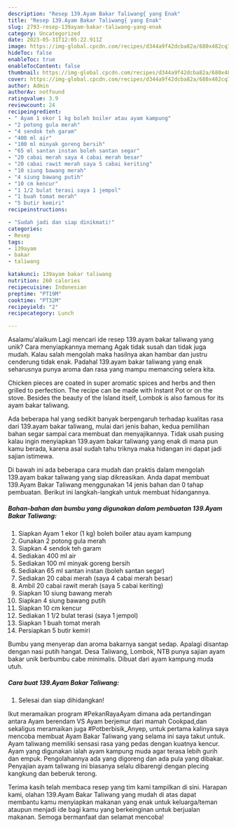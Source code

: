 ```yaml
---
description: "Resep 139.Ayam Bakar Taliwang{ yang Enak"
title: "Resep 139.Ayam Bakar Taliwang{ yang Enak"
slug: 2793-resep-139ayam-bakar-taliwang-yang-enak
category: Uncategorized
date: 2023-05-31T12:05:22.911Z
image: https://img-global.cpcdn.com/recipes/d344a9f42dcba82a/680x482cq70/139ayam-bakar-taliwang-foto-resep-utama.jpg
hideToc: false
enableToc: true
enableTocContent: false
thumbnail: https://img-global.cpcdn.com/recipes/d344a9f42dcba82a/680x482cq70/139ayam-bakar-taliwang-foto-resep-utama.jpg
cover: https://img-global.cpcdn.com/recipes/d344a9f42dcba82a/680x482cq70/139ayam-bakar-taliwang-foto-resep-utama.jpg
author: Admin
authorAv: notfound
ratingvalue: 3.9
reviewcount: 24
recipeingredient:
- " Ayam 1 ekor 1 kg boleh boiler atau ayam kampung"
- "2 potong gula merah"
- "4 sendok teh garam"
- "400 ml air"
- "100 ml minyak goreng bersih"
- "65 ml santan instan boleh santan segar"
- "20 cabai merah saya 4 cabai merah besar"
- "20 cabai rawit merah saya 5 cabai keriting"
- "10 siung bawang merah"
- "4 siung bawang putih"
- "10 cm kencur"
- "1 1/2 bulat terasi saya 1 jempol"
- "1 buah tomat merah"
- "5 butir kemiri"
recipeinstructions:

- "Sudah jadi dan siap dinikmati!"
categories:
- Resep
tags:
- 139ayam
- bakar
- taliwang

katakunci: 139ayam bakar taliwang 
nutrition: 260 calories
recipecuisine: Indonesian
preptime: "PT19M"
cooktime: "PT32M"
recipeyield: "2"
recipecategory: Lunch

---
```



Asalamu'alaikum Lagi mencari ide resep 139.ayam bakar taliwang yang unik? Cara menyiapkannya memang Agak tidak susah dan tidak juga mudah. Kalau salah mengolah maka hasilnya akan hambar dan justru cenderung tidak enak. Padahal 139.ayam bakar taliwang yang enak seharusnya punya aroma dan rasa yang mampu memancing selera kita.


Chicken pieces are coated in super aromatic spices and herbs and then grilled to perfection. The recipe can be made with Instant Pot or on the stove. Besides the beauty of the Island itself, Lombok is also famous for its ayam bakar taliwang.

Ada beberapa hal yang sedikit banyak berpengaruh terhadap kualitas rasa dari 139.ayam bakar taliwang, mulai dari jenis bahan, kedua pemilihan bahan segar sampai cara membuat dan menyajikannya. Tidak usah pusing kalau ingin menyiapkan 139.ayam bakar taliwang yang enak di mana pun kamu berada, karena asal sudah tahu triknya maka hidangan ini dapat jadi sajian istimewa.


Di bawah ini ada beberapa cara mudah dan praktis dalam mengolah 139.ayam bakar taliwang yang siap dikreasikan. Anda dapat membuat 139.Ayam Bakar Taliwang menggunakan 14 jenis bahan dan 0 tahap pembuatan. Berikut ini langkah-langkah untuk membuat hidangannya.

<!--inarticleads1-->

##### Bahan-bahan dan bumbu yang digunakan dalam pembuatan 139.Ayam Bakar Taliwang:

1. Siapkan  Ayam 1 ekor (1 kg) boleh boiler atau ayam kampung
1. Gunakan 2 potong gula merah
1. Siapkan 4 sendok teh garam
1. Sediakan 400 ml air
1. Sediakan 100 ml minyak goreng bersih
1. Sediakan 65 ml santan instan (boleh santan segar)
1. Sediakan 20 cabai merah (saya 4 cabai merah besar)
1. Ambil 20 cabai rawit merah (saya 5 cabai keriting)
1. Siapkan 10 siung bawang merah
1. Siapkan 4 siung bawang putih
1. Siapkan 10 cm kencur
1. Sediakan 1 1/2 bulat terasi (saya 1 jempol)
1. Siapkan 1 buah tomat merah
1. Persiapkan 5 butir kemiri


Bumbu yang menyerap dan aroma bakarnya sangat sedap. Apalagi disantap dengan nasi putih hangat. Desa Taliwang, Lombok, NTB punya sajian ayam bakar unik berbumbu cabe minimalis. Dibuat dari ayam kampung muda utuh. 

<!--inarticleads2-->

##### Cara buat 139.Ayam Bakar Taliwang:


1. Selesai dan siap dihidangkan!

Ikut meramaikan program #PekanRayaAyam dimana ada pertandingan antara Ayam berendam VS Ayam berjemur dari mamah Cookpad,dan sekaligus meramaikan juga #Potberbisik_Anyep, untuk pertama kalinya saya mencoba membuat Ayam Bakar Taliwang yang selama ini saya takut untuk. Ayam taliwang memiliki sensasi rasa yang pedas dengan kuatnya kencur. Ayam yang digunakan ialah ayam kampung muda agar terasa lebih gurih dan empuk. Pengolahannya ada yang digoreng dan ada pula yang dibakar. Penyajian ayam taliwang ini biasanya selalu dibarengi dengan plecing kangkung dan beberuk terong. 

Terima kasih telah membaca resep yang tim kami tampilkan di sini. Harapan kami, olahan 139.Ayam Bakar Taliwang yang mudah di atas dapat membantu kamu menyiapkan makanan yang enak untuk keluarga/teman ataupun menjadi ide bagi kamu yang berkeinginan untuk berjualan makanan. Semoga bermanfaat dan selamat mencoba!
